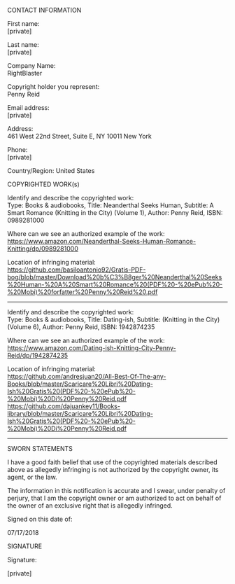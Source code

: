CONTACT INFORMATION

First name:  
[private]  

Last name:  
[private]  

Company Name:  
RightBlaster

Copyright holder you represent:  
Penny Reid

Email address:  
[private]  

Address:  
461 West 22nd Street, Suite E, NY 10011 New York

Phone:  
[private]  

Country/Region:
United States

COPYRIGHTED WORK(s)  

Identify and describe the copyrighted work:  
Type: Books & audiobooks, Title: Neanderthal Seeks Human, Subtitle: A Smart Romance (Knitting in the City) (Volume 1), Author: Penny Reid, ISBN: 0989281000

Where can we see an authorized example of the work:  
https://www.amazon.com/Neanderthal-Seeks-Human-Romance-Knitting/dp/0989281000

Location of infringing material:  
https://github.com/basiloantonio92/Gratis-PDF-bog/blob/master/Download%20b%C3%B8ger%20Neanderthal%20Seeks%20Human-%20A%20Smart%20Romance%20(PDF%20-%20ePub%20-%20Mobi)%20forfatter%20Penny%20Reid%20.pdf

----------------

Identify and describe the copyrighted work:  
Type: Books & audiobooks, Title: Dating-ish, Subtitle: (Knitting in the City) (Volume 6), Author: Penny Reid, ISBN: 1942874235

Where can we see an authorized example of the work:  
https://www.amazon.com/Dating-ish-Knitting-City-Penny-Reid/dp/1942874235

Location of infringing material:  
https://github.com/andresjuan20/All-Best-Of-The-any-Books/blob/master/Scaricare%20Libri%20Dating-Ish%20Gratis%20(PDF%20-%20ePub%20-%20Mobi)%20Di%20Penny%20Reid.pdf  
https://github.com/dajuankey11/Books-library/blob/master/Scaricare%20Libri%20Dating-Ish%20Gratis%20(PDF%20-%20ePub%20-%20Mobi)%20Di%20Penny%20Reid.pdf  

----------------

SWORN STATEMENTS

I have a good faith belief that use of the copyrighted materials described above as allegedly infringing is not authorized by the copyright owner, its agent, or the law.

The information in this notification is accurate and I swear, under penalty of perjury, that I am the copyright owner or am authorized to act on behalf of the owner of an exclusive right that is allegedly infringed.

Signed on this date of:

07/17/2018

SIGNATURE

Signature:

[private]
